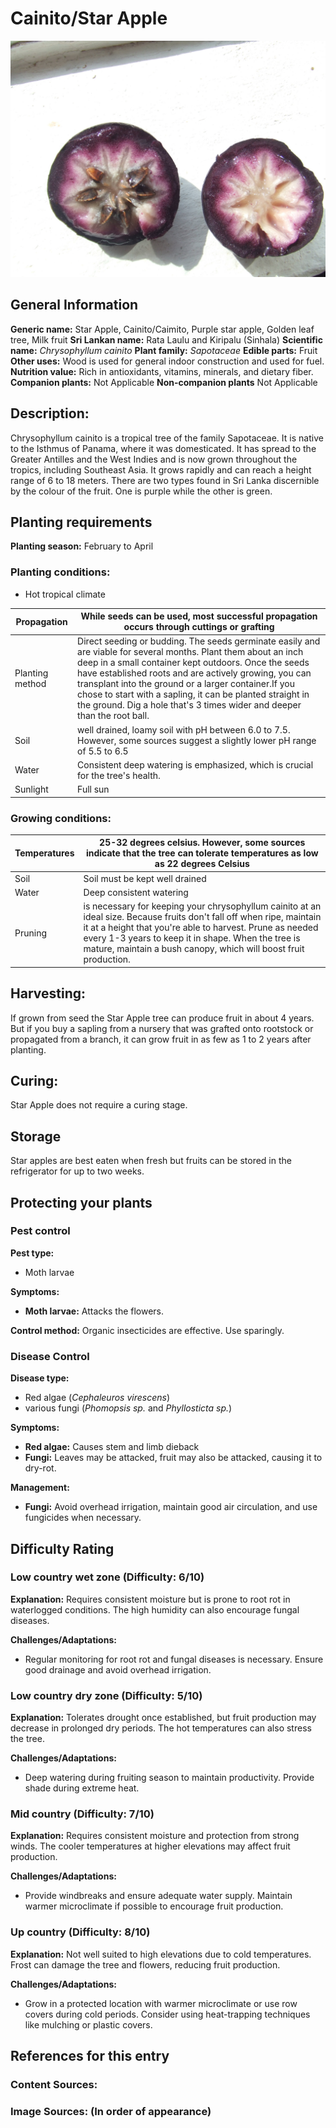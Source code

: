 # Cainito/Star Apple
![Cainito_Star-Apple.jpg](../../assets/images/Cainito_Star-Apple.jpg "By No machine-readable author provided. Hans B.~commonswiki assumed (based on copyright claims). - No machine-readable source provided. Own work assumed (based on copyright claims)., Public Domain, https://commons.wikimedia.org/w/index.php?curid=720959")

## General Information
**Generic name:** Star Apple, Cainito/Caimito, Purple star apple, Golden leaf tree, Milk fruit
**Sri Lankan name:** Rata Laulu and Kiripalu (Sinhala)
**Scientific name:** _Chrysophyllum cainito_
**Plant family:** _Sapotaceae_
**Edible parts:** Fruit
**Other uses:** Wood is used for general indoor construction and used for fuel.
**Nutrition value:** Rich in antioxidants, vitamins, minerals, and dietary fiber.
**Companion plants:** Not Applicable
**Non-companion plants** Not Applicable

## Description:
Chrysophyllum cainito is a tropical tree of the family Sapotaceae. It is native to the Isthmus of Panama, where it was domesticated. It has spread to the Greater Antilles and the West Indies and is now grown throughout the tropics, including Southeast Asia. It grows rapidly and can reach a height range of 6 to 18 meters. There are two types found in Sri Lanka discernible by the colour of the fruit. One is purple while the other is green.

## Planting requirements
**Planting season:** February to April

### Planting conditions:
- Hot tropical climate

| **Propagation** | While seeds can be used, most successful propagation occurs through cuttings or grafting                   |
|-----------------|------------------------------------------------------------------------------------------|
| Planting method | Direct seeding or budding. The seeds germinate easily and are viable for several months. Plant them about an inch deep in a small container kept outdoors. Once the seeds have established roots and are actively growing, you can transplant into the ground or a larger container.If you chose to start with a sapling, it can be planted straight in the ground. Dig a hole that's 3 times wider and deeper than the root ball. |
| Soil            | well drained, loamy soil with pH between 6.0 to 7.5. However, some sources suggest a slightly lower pH range of 5.5 to 6.5 |
| Water           | Consistent deep watering is emphasized, which is crucial for the tree's health.                                                                 |
| Sunlight        | Full sun                                                                                 |

### Growing conditions:

| Temperatures | 25-32 degrees celsius. However, some sources indicate that the tree can tolerate temperatures as low as 22 degrees Celsius |
|----|----|
| Soil | Soil must be kept well drained |
| Water | Deep consistent watering |
| Pruning | is necessary for keeping your chrysophyllum cainito at an ideal size. Because fruits don't fall off when ripe, maintain it at a height that you're able to harvest. Prune as needed every 1-3 years to keep it in shape. When the tree is mature, maintain a bush canopy, which will boost fruit production. |

## Harvesting:
If grown from seed the Star Apple tree can produce fruit in about 4 years. But if you buy a sapling from a nursery that was grafted onto rootstock or propagated from a branch, it can grow fruit in as few as 1 to 2 years after planting.  

## Curing:
Star Apple does not require a curing stage.

## Storage
Star apples are best eaten when fresh but fruits can be stored in the refrigerator for up to two weeks.

## Protecting your plants
### Pest control
**Pest type:**
- Moth larvae

**Symptoms:**
- **Moth larvae:** Attacks the flowers.

**Control method:** Organic insecticides are effective. Use sparingly.

### Disease Control
**Disease type:** 
- Red algae (_Cephaleuros virescens_)
- various fungi (_Phomopsis sp._ and _Phyllosticta sp._)

**Symptoms:** 
- **Red algae:** Causes stem and limb dieback
- **Fungi:** Leaves may be attacked, fruit may also be attacked, causing it to dry-rot.

**Management:** 
- **Fungi:** Avoid overhead irrigation, maintain good air circulation, and use fungicides when necessary.

## Difficulty Rating
### Low country wet zone (Difficulty: 6/10)
**Explanation:** Requires consistent moisture but is prone to root rot in waterlogged conditions. The high humidity can also encourage fungal diseases.

**Challenges/Adaptations:**
- Regular monitoring for root rot and fungal diseases is necessary. Ensure good drainage and avoid overhead irrigation.

### Low country dry zone (Difficulty: 5/10)
**Explanation:** Tolerates drought once established, but fruit production may decrease in prolonged dry periods. The hot temperatures can also stress the tree.

**Challenges/Adaptations:**
- Deep watering during fruiting season to maintain productivity. Provide shade during extreme heat.

### Mid country (Difficulty: 7/10)
**Explanation:** Requires consistent moisture and protection from strong winds. The cooler temperatures at higher elevations may affect fruit production.

**Challenges/Adaptations:**
- Provide windbreaks and ensure adequate water supply. Maintain warmer microclimate if possible to encourage fruit production.

### Up country (Difficulty: 8/10)
**Explanation:** Not well suited to high elevations due to cold temperatures. Frost can damage the tree and flowers, reducing fruit production.

**Challenges/Adaptations:**
- Grow in a protected location with warmer microclimate or use row covers during cold periods. Consider using heat-trapping techniques like mulching or plastic covers.

## References for this entry
### Content Sources:

### Image Sources: (In order of appearance)
